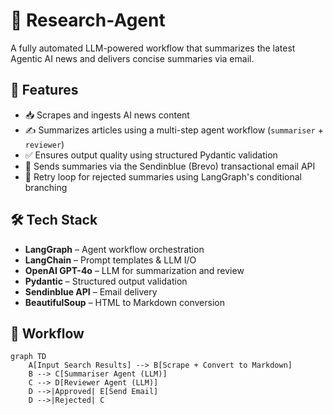 # 🧠 Research-Agent

A fully automated LLM-powered workflow that summarizes the latest Agentic AI news and delivers concise summaries via email.

## 🚀 Features

- 📥 Scrapes and ingests AI news content
- ✍️ Summarizes articles using a multi-step agent workflow (`summariser` + `reviewer`)
- ✅ Ensures output quality using structured Pydantic validation
- 📧 Sends summaries via the Sendinblue (Brevo) transactional email API
- 🔁 Retry loop for rejected summaries using LangGraph's conditional branching

## 🛠 Tech Stack

- **LangGraph** – Agent workflow orchestration
- **LangChain** – Prompt templates & LLM I/O
- **OpenAI GPT-4o** – LLM for summarization and review
- **Pydantic** – Structured output validation
- **Sendinblue API** – Email delivery
- **BeautifulSoup** – HTML to Markdown conversion

## 🧩 Workflow

```
graph TD
    A[Input Search Results] --> B[Scrape + Convert to Markdown]
    B --> C[Summariser Agent (LLM)]
    C --> D[Reviewer Agent (LLM)]
    D -->|Approved| E[Send Email]
    D -->|Rejected| C